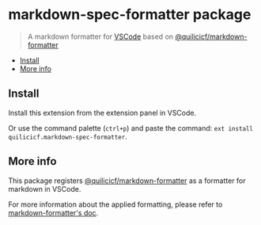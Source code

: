 # markdown-spec-formatter package

> A markdown formatter for [VSCode](https://code.visualstudio.com/) based on [@quilicicf/markdown-formatter](https://github.com/quilicicf/markdown-formatter)

<!-- TOC START min:2 max:4 -->

* [Install](#install)
* [More info](#more-info)

<!-- TOC END -->

## Install

Install this extension from the extension panel in VSCode.

Or use the command palette (`ctrl+p`) and paste the command: `ext install quilicicf.markdown-spec-formatter`.

## More info

This package registers [@quilicicf/markdown-formatter](https://github.com/quilicicf/markdown-formatter) as a formatter for markdown in VSCode.

For more information about the applied formatting, please refer to [markdown-formatter's doc](https://github.com/quilicicf/markdown-formatter).
